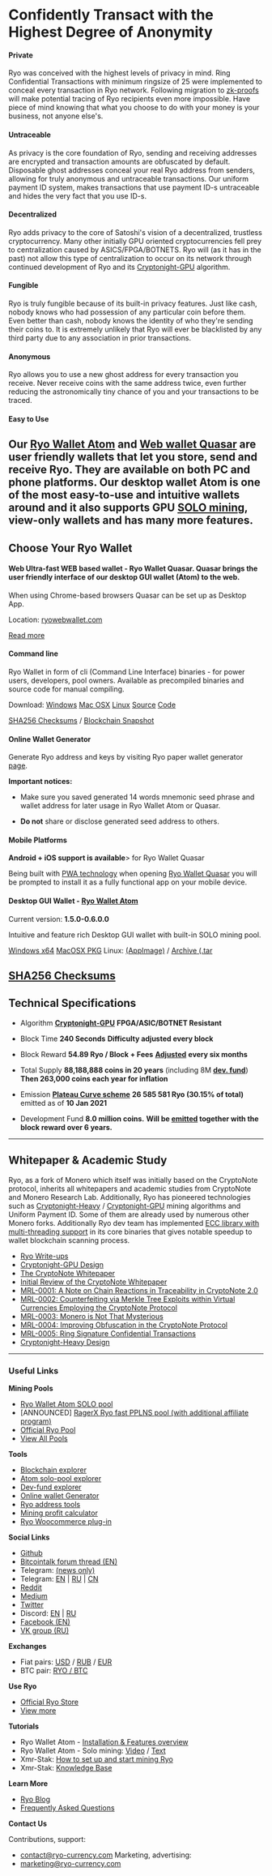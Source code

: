 # Confidently Transact with the Highest Degree of Anonymity

#### Private

Ryo was conceived with the highest levels of privacy in mind. Ring Confidential Transactions with minimum ringsize of 25 were implemented to conceal every transaction in Ryo network.
Following migration to [zk-proofs](https://www.reddit.com/r/ryocurrency/comments/f8utr2/updatem_ryo_currency_0500_fermi_paradox/) will make potential tracing of Ryo recipients even more impossible. Have piece of mind knowing that what you choose to do with your money is your business, not anyone else's.

#### Untraceable

As privacy is the core foundation of Ryo, sending and receiving addresses are encrypted and transaction amounts are obfuscated by default. Disposable ghost addresses conceal your real Ryo address from senders, allowing for truly anonymous and untraceable transactions. Our uniform payment ID system, makes transactions that use payment ID-s untraceable and hides the very fact that you use ID-s.

#### Decentralized

Ryo adds privacy to the core of Satoshi's vision of a decentralized, trustless cryptocurrency. Many other initially GPU oriented cryptocurrencies fell prey to centralization caused by ASICS/FPGA/BOTNETS.
Ryo will (as it has in the past) not allow this type of centralization to occur on its network through continued development of Ryo and its [Cryptonight-GPU](https://ryo-currency.com/cn-gpu/) algorithm.

#### Fungible

Ryo is truly fungible because of its built-in privacy features. Just like cash, nobody knows who had possession of any particular coin before them. Even better than cash, nobody knows the identity of who they're sending their coins to. It is extremely unlikely that Ryo will ever be blacklisted by any third party due to any association in prior transactions.

#### Anonymous

Ryo allows you to use a new ghost address for every transaction you receive. Never receive coins with the same address twice, even further reducing the astronomically tiny chance of you and your transactions to be traced.

#### Easy to Use

Our [Ryo Wallet Atom](https://ryo-currency.com/atom/) and [Web wallet Quasar](http://ryowebwallet.com/) are user friendly wallets that let you store, send and receive Ryo. They are available on both PC and phone platforms.
Our desktop wallet Atom is one of the most easy-to-use and intuitive wallets around and it also supports GPU [SOLO mining](https://solo-pool.ryoblocks.com/getting-started), view-only wallets and has many more features.
---

## Choose Your Ryo Wallet

#### Web Ultra-fast WEB based wallet - Ryo Wallet Quasar. Quasar brings the user friendly interface of our desktop GUI wallet (Atom) to the web.
When using Chrome-based browsers Quasar can be set up as Desktop App.

Location: [ryowebwallet.com](ryowebwallet.com)

[Read more](https://ryo-currency.com/quasar)

#### Command line

Ryo Wallet in form of cli (Command Line Interface) binaries - for power users, developers, pool owners.
Available as precompiled binaries and source code for manual compiling.

Download:
[Windows](https://github.com/ryo-currency/ryo-currency/releases/download/0.6.1.0/ryo-win-x64-0.6.1.0.zip) [Mac OSX](https://github.com/ryo-currency/ryo-currency/releases/download/0.6.1.0/ryo-macosx-x64-0.6.1.0.tar.xz) [Linux](https://github.com/ryo-currency/ryo-currency/releases/download/0.6.1.0/ryo-linux-x64-0.6.1.0.tar.xz) [Source]() [Code](https://github.com/ryo-currency/ryo-currency/releases)

[SHA256 Checksums](https://ryo-currency.com/RYO-SHA256SUMS.txt) / [Blockchain Snapshot](https://download.ryo-currency.com/)

#### Online Wallet Generator

Generate Ryo address and keys by visiting Ryo paper wallet generator [page](https://ryo-currency.com/paper-wallet).

**Important notices:**

- Make sure you saved generated 14 words mnemonic seed phrase and wallet address for later usage in Ryo Wallet Atom or Quasar.

- **Do not** share or disclose generated seed address to others.

#### Mobile Platforms

**Android + iOS support is available**> for Ryo Wallet Quasar

Being built with [PWA technology](https://en.wikipedia.org/wiki/Progressive_web_application) when opening [Ryo Wallet Quasar](https://www.ryowebwallet.com/) you will be prompted to install it as a fully functional app on your mobile device.

#### Desktop GUI Wallet - [Ryo Wallet Atom](https://ryo-currency.com/atom)

Current version: **1.5.0-0.6.0.0**

Intuitive and feature rich Desktop GUI wallet with built-in SOLO mining pool.

[Windows x64]()	[MacOSX PKG]() Linux: [(AppImage)](https://github.com/ryo-currency/ryo-wallet/releases/download/1.5.0/ryo-wallet-linux-x64-1.5.0-0.6.0.0.AppImage) / [Archive (.tar](https://github.com/ryo-currency/ryo-wallet/releases/download/1.5.0/ryo-wallet-linux-x64-1.5.0-0.6.0.0.AppImage)

[SHA256 Checksums](https://github.com/ryo-currency/ryo-wallet/releases/download/1.5.0/ryo-wallet-linux-x64-1.5.0-0.6.0.0.AppImage)
---

## Technical Specifications

- Algorithm
[**Cryptonight-GPU**](https://ryo-currency.com/cn-gpu/)
**FPGA/ASIC/BOTNET Resistant**

- Block Time
**240 Seconds**
**Difficulty adjusted every block**

- Block Reward
**54.89 Ryo / Block + Fees**
[**Adjusted**](https://ryo-currency.com/faq/#2) **every six months**

- Total Supply
**88,188,888 coins in 20 years**
(including 8M [**dev. fund**](https://ryo-currency.com/dev-fund))
**Then 263,000 coins each year for inflation**

- Emission
[**Plateau Curve scheme**](https://ryo-currency.com/faq/#2)
**26 585 581 Ryo (30.15% of total)** emitted
as of **10 Jan 2021**

- Development Fund
**8.0 million coins.**
**Will be [emitted](https://github.com/ryo-currency/ryo-writeups/blob/master/dev-fund.md) together with the block reward over 6 years.**
---

## Whitepaper & Academic Study

Ryo, as a fork of Monero which itself was initially based on the CryptoNote protocol, inherits all whitepapers and academic studies from CryptoNote and Monero Research Lab. Additionally, Ryo has pioneered technologies such as [Cryptonight-Heavy](https://github.com/ryo-currency/ryo-writeups/blob/master/cn-heavy.md) / [Cryptonight-GPU](https://ryo-currency.com/cn-gpu/) mining algorithms and Uniform Payment ID. Some of them are already used by numerous other Monero forks.
Additionally Ryo dev team has implemented [ECC library with multi-threading support](https://www.reddit.com/r/ryocurrency/comments/f8utr2/updatem_ryo_currency_0500_fermi_paradox/) in its core binaries that gives notable speedup to wallet blockchain scanning process.



- [Ryo Write-ups](https://github.com/ryo-currency/ryo-writeups/)
- [Cryptonight-GPU Design](https://ryo-currency.com/cn-gpu/)
- [The CryptoNote Whitepaper](https://cryptonote.org/whitepaper.pdf)
- [Initial Review of the CryptoNote Whitepaper](http://downloads.getmonero.org/whitepaper_review.pdf)
- [MRL-0001: A Note on Chain Reactions in Traceability in CryptoNote 2.0](http://downloads.getmonero.org/whitepaper_review.pdf)
- [MRL-0002: Counterfeiting via Merkle Tree Exploits within Virtual Currencies Employing the CryptoNote Protocol](https://lab.getmonero.org/pubs/MRL-0002.pdf)
- [MRL-0003: Monero is Not That Mysterious](https://lab.getmonero.org/pubs/MRL-0003.pdf)
- [MRL-0004: Improving Obfuscation in the CryptoNote Protocol](https://lab.getmonero.org/pubs/MRL-0004.pdf)
- [MRL-0005: Ring Signature Confidential Transactions](https://lab.getmonero.org/pubs/MRL-0005.pdf)
- [Cryptonight-Heavy Design](https://github.com/ryo-currency/ryo-writeups/blob/master/cn-heavy.md)
---

### Useful Links


**Mining Pools**

- [Ryo Wallet Atom SOLO pool](https://solo-pool.ryoblocks.com/getting-started)
- [ANNOUNCED] [RagerX Ryo fast PPLNS pool (with additional affiliate program)](http://ragerx.lol/)
- [Official Ryo Pool](https://pool.ryo-currency.com/)
- [View All Pools](https://pools.ryoblocks.com/)

**Tools**

- [Blockchain explorer](http://explorer.ryo-currency.com/)
- [Atom solo-pool explorer](https://solo-pool.ryoblocks.com/)
- [Dev-fund explorer](https://ryo-currency.com/dev-fund/)
- [Online wallet Generator](https://ryo-currency.com/paper-wallet/)
- [Ryo address tools](https://ryo-currency.com/address-tools/)
- [Mining profit calculator](https://pools.ryoblocks.com/)
- [Ryo Woocommerce plug-in](https://github.com/ryo-currency/ryo-payments-woocommerce-gateway)

**Social Links**

- [Github](https://github.com/ryo-currency)
- [Bitcointalk forum thread (EN)](https://bitcointalk.org/index.php?topic=4413010.0)
- Telegram: [(news only)](https://t.me/ryo_currency)
- Telegram: [EN](https://t.me/ryocurrency) | [RU](https://t.me/ryocurrency_ru) | [CN](https://t.me/ryocurrency_cn)
- [Reddit](https://www.reddit.com/r/ryocurrency/)
- [Medium](https://medium.com/@ryo.currency)
- [Twitter](https://twitter.com/RyocurrencyO)
- Discord: [EN](https://discord.gg/GFQmFtx) | [RU](https://discord.gg/5P72X65)
- [Facebook (EN)](https://www.facebook.com/RyoCurrency/)
- [VK group (RU)](https://vk.com/ryo_currency)

**Exchanges**

- Fiat pairs:
[USD](https://crex24.com/exchange/RYO-USD) / [RUB](https://crex24.com/exchange/RYO-RUB) / [EUR](https://crex24.com/exchange/RYO-EUR)
- BTC pair:
[RYO / BTC](https://crex24.com/exchange/RYO-BTC)

**Use Ryo**

- [Official Ryo Store](https://store.ryoblocks.com/)
- [View more](https://ryo-currency.com/faq/#10)

**Tutorials**

- Ryo Wallet Atom - [Installation & Features overview](https://www.youtube.com/watch?v=a2NzIr2zgL8)
- Ryo Wallet Atom - Solo mining: [Video](https://www.youtube.com/watch?v=8j3drP4f3mg) / [Text](https://solo-pool.ryoblocks.com/getting-started)
- Xmr-Stak: [How to set up and start mining Ryo](https://www.youtube.com/watch?v=CCbW58_zqeY)
- Xmr-Stak: [Knowledge Base](https://www.reddit.com/r/XmrStak/wiki/index)

**Learn More**

- [Ryo Blog](https://medium.com/@ryo.currency)
- [Frequently Asked Questions](https://ryo-currency.com/faq/)

**Contact Us**

Contributions, support:
- [contact@ryo-currency.com](contact@ryo-currency.com)
Marketing, advertising:
- [marketing@ryo-currency.com](contact@ryo-currency.com)
